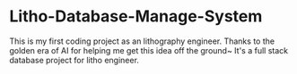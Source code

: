 # Litho-Database-Manage-System
This is my first coding project as an lithography engineer. Thanks to the golden era of AI for helping me get this idea off the ground~ It's a full stack database project for litho engineer.

